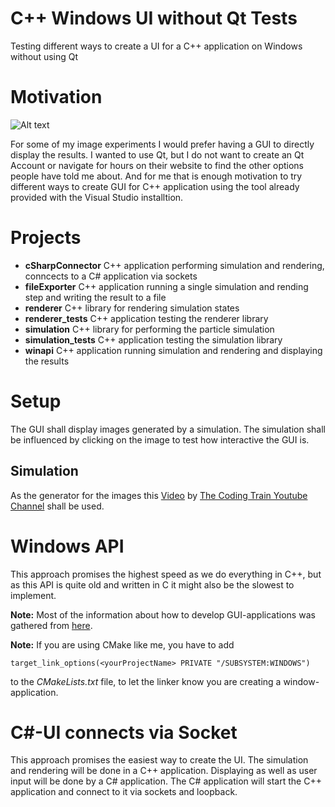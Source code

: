 # C++ Windows UI without Qt Tests
Testing different ways to create a UI for a C++ application on Windows without using Qt

# Motivation
![Alt text](https://i.imgflip.com/2v1rjh.png "a title")

For some of my image experiments I would prefer having a GUI to directly display the results. I wanted to use Qt, but I do not want to create an Qt Account or navigate for hours on their website to find the other options people have told me about. And for me that is enough motivation to try different ways to create GUI for C++ application using the tool already provided with the Visual Studio installtion.

# Projects
- __cSharpConnector__ C++ application performing simulation and rendering, conncects to a C# application via sockets
- __fileExporter__ C++ application running a single simulation and rending step and writing the result to a file
- __renderer__ C++ library for rendering simulation states
- __renderer_tests__ C++ application testing the renderer library
- __simulation__ C++ library for performing the particle simulation
- __simulation_tests__ C++ application testing the simulation library
- __winapi__ C++ application running simulation and rendering and displaying the results

# Setup
The GUI shall display images generated by a simulation. The simulation shall be influenced by clicking on the image to test how interactive the GUI is.

Simulation
----------
As the generator for the images this [Video](https://www.youtube.com/watch?v=BjoM9oKOAKY) by [The Coding Train Youtube Channel](https://www.youtube.com/c/TheCodingTrain) shall be used.

# Windows API
This approach promises the highest speed as we do everything in C++, but as this API is quite old and written in C it might also be the slowest to implement.

__Note:__ Most of the information about how to develop GUI-applications was gathered from [here](https://docs.microsoft.com/en-us/windows/win32/learnwin32/learn-to-program-for-windows).

__Note:__ If you are using CMake like me, you have to add

`target_link_options(<yourProjectName> PRIVATE "/SUBSYSTEM:WINDOWS")`

to the *CMakeLists.txt* file, to let the linker know you are creating a window-application.

# C#-UI connects via Socket
This approach promises the easiest way to create the UI. The simulation and rendering will be done in a C++ application. Displaying as well as user input will be done by a C# application.
The C# application will start the C++ application and connect to it via sockets and loopback.
